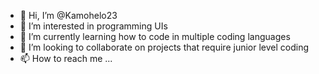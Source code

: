 - 👋 Hi, I’m @Kamohelo23
- 👀 I’m interested in programming UIs
- 🌱 I’m currently learning how to code in multiple coding languages 
- 💞️ I’m looking to collaborate on projects that require junior level coding
- 📫 How to reach me ...

<!---
Kamohelo23/Kamohelo23 is a ✨ special ✨ repository because its `README.md` (this file) appears on your GitHub profile.
You can click the Preview link to take a look at your changes.
--->
